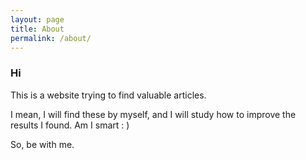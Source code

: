 ```yaml
---
layout: page
title: About
permalink: /about/
---
```

### Hi

This is a website trying to find valuable articles.

I mean, I will find these by myself, and I will study how to improve the results I found. Am I smart : )

So, be with me. 
